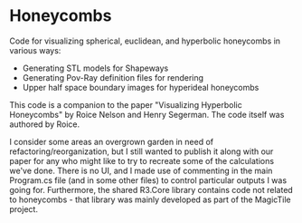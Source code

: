 # Honeycombs
Code for visualizing spherical, euclidean, and hyperbolic honeycombs in various ways:
  * Generating STL models for Shapeways
  * Generating Pov-Ray definition files for rendering
  * Upper half space boundary images for hyperideal honeycombs

This code is a companion to the paper "Visualizing Hyperbolic Honeycombs" by Roice Nelson and Henry Segerman.  The code itself was authored by Roice.

I consider some areas an overgrown garden in need of refactoring/reorganization, but I still wanted to publish it along with our paper for any who might like to try to recreate some of the calculations we've done.  There is no UI, and I made use of commenting in the main Program.cs file (and in some other files) to control particular outputs I was going for.  Furthermore, the shared R3.Core library contains code not related to honeycombs - that library was mainly developed as part of the MagicTile project.
